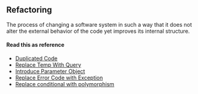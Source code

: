 Refactoring
----------------------------------------------

 The process of changing a software system in such a way that it does not alter the external behavior of the code yet improves its internal structure.

#### Read this as reference

* [Duplicated Code](http://josdem.io/techtalk/refactoring/duplicated_code/)
* [Replace Temp With Query](http://josdem.io/techtalk/refactoring/replace_temp_with_query)
* [Introduce Parameter Object](http://josdem.io/techtalk/refactoring/introduce_parameter_object)
* [Replace Error Code with Exception](http://josdem.io/techtalk/refactoring/replace_error_code_with_exception)
* [Replace conditional with polymorphism](http://josdem.io/techtalk/refactoring/replace_conditional_with_polymorphism)